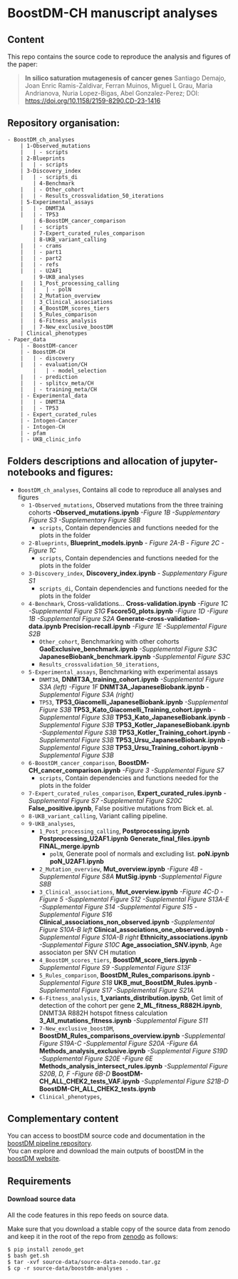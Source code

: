 # BoostDM-CH manuscript analyses

## Content

This repo contains the source code to reproduce the analysis and figures of the paper:

> **In silico saturation mutagenesis of cancer genes**
  Santiago Demajo, Joan Enric Ramis-Zaldivar, Ferran Muinos, Miguel L Grau, Maria Andrianova, Nuria Lopez-Bigas,
  Abel Gonzalez-Perez; DOI: https://doi.org/10.1158/2159-8290.CD-23-1416

## Repository organisation:  
```
- BoostDM_ch_analyses
	| 1-Observed_mutations 
	|	| - scripts
	| 2-Blueprints  
	|	| - scripts 
	| 3-Discovery_index
	|   | - scripts_di
    	| 4-Benchmark
	|   | - Other_cohort
	|   | - Results_crossvalidation_50_iterations
   	| 5-Experimental_assays
	|   | - DNMT3A
	|   | - TP53
    	| 6-BoostDM_cancer_comparison
	|   | - scripts
    	| 7-Expert_curated_rules_comparison
    	| 8-UKB_variant_calling
	|   | - crams
	|   | - part1
	|   | - part2
	|   | - refs
	|   | - U2AF1
    	| 9-UKB_analyses
	|   | 1_Post_processing_calling
	|   |   | - polN
	|   | 2_Mutation_overview
	|   | 3_Clinical_associations
	|   | 4_BoostDM_scores_tiers
	|   | 5_Rules_comparison
	|   | 6-Fitness_analysis
	|   | 7-New_exclusive_boostDM
	| Clinical_phenotypes
- Paper_data
	| - BoostDM-cancer
	| - BoostDM-CH
	|   | - discovery	
	|   | - evaluation/CH
    	|   | - model_selection
	|   | - prediction
	|   | - splitcv_meta/CH
	|   | - training_meta/CH
	| - Experimental_data
	|   | - DNMT3A
	|   | - TP53
	| - Expert_curated_rules
	| - Intogen-Cancer
	| - Intogen-CH
	| - pfam
	| - UKB_clinic_info
```

## Folders descriptions and allocation of jupyter-notebooks and figures:  
- ```BoostDM_ch_analyses```, Contains all code to reproduce all analyses and figures 
    - ```1-Observed_mutations```, Observed mutations from the three training cohorts
      **-Observed_mutations.ipynb**
    *-Figure 1B*
    *-Supplementary Figure S3*
    *-Supplementary Figure S8B*
        - ```scripts```, Contain dependencies and functions needed for the plots in the folder
    - ```2-Blueprints```, 
    **Blueprint_models.ipynb**
    *- Figure 2A-B*
    *- Figure 2C*
    *- Figure 1C*
        - ```scripts```, Contain dependencies and functions needed for the plots in the folder
    - ```3-Discovery_index```,
    **Discovery_index.ipynb**
    *- Supplementary Figure S1*
        - ```scripts_di```, Contain dependencies and functions needed for the plots in the folder
    - ```4-Benchmark```, Cross-validations...
    **Cross-validation.ipynb**
    *-Figure 1C*
    *-Supplemental Figure S1G*
    **Fscore50_plots.ipynb**
    *-Figure 1D*
    *-Figure 1B*
    *-Supplemental Figure S2A*
    **Generate-cross-validation-data.ipynb**
    **Precision-recall.ipynb**
    *-Figure 1E*
    *-Supplemental Figure S2B*
        - ```Other_cohort```, Benchmarking with other cohorts
        **GaoExclusive_benchmark.ipynb**
        *-Supplemental Figure S3C*
        **JapaneseBiobank_benchmark.ipynb**
        *-Supplemental Figure S3C*
        - ```Results_crossvalidation_50_iterations```,
    - ```5-Experimental_assays```, Benchmarking with experimental assays
        - ```DNMT3A```,
        **DNMT3A_training_cohort.ipynb**
        *-Supplemental Figure S3A (left)*
        *-Figure 1F*
        **DNMT3A_JapaneseBiobank.ipynb**
        *-Supplemental Figure S3A (right)*
        - ```TP53```,
        **TP53_Giacomelli_JapaneseBiobank.ipynb**
        *-Supplemental Figure S3B*
        **TP53_Kato_Giacomelli_Training_cohort.ipynb**
        *-Supplemental Figure S3B*
        **TP53_Kato_JapaneseBiobank.ipynb**
        *-Supplemental Figure S3B*
        **TP53_Kotler_JapaneseBiobank.ipynb**
        *-Supplemental Figure S3B*
        **TP53_Kotler_Training_cohort.ipynb**
        *-Supplemental Figure S3B*
        **TP53_Ursu_JapaneseBiobank.ipynb**
        *-Supplemental Figure S3B*
        **TP53_Ursu_Training_cohort.ipynb**
        *-Supplemental Figure S3B*
    - ```6-BoostDM_cancer_comparison```,
        **BoostDM-CH_cancer_comparison.ipynb**
        *-Figure 3*
        *-Supplemental Figure S7*
        - ```scripts```, Contain dependencies and functions needed for the plots in the folder
    - ```7-Expert_curated_rules_comparison```,
    **Expert_curated_rules.ipynb**
    *-Supplemental Figure S7*
    *-Supplemental Figure S20C*
    **False_positive.ipynb**, False positive mutations from Bick et. al.
    - ```8-UKB_variant_calling```, Variant calling pipeline.
    - ```9-UKB_analyses```,
        - ```1_Post_processing_calling```,
        **Postprocessing.ipynb**
        **Postprocessing_U2AF1.ipynb**
        **Generate_final_files.ipynb**
        **FINAL_merge.ipynb**
            - ```polN```, Generate pool of normals and excluding list.
            **poN.ipynb**
            **poN_U2AF1.ipynb**
        - ```2_Mutation_overview```,
        **Mut_overview.ipynb**
        *-Figure 4B*
        *-Supplemental Figure S8A*
        **MutSig.ipynb**
        *-Supplemental Figure S8B*
        - ```3_Clinical_associations```,
        **Mut_overview.ipynb**
        *-Figure 4C-D*
        *-Figure 5*
        *-Supplemental Figure S12*
        *-Supplemental Figure S13A-E*
        *-Supplemental Figure S14*
        *-Supplemental Figure S15*
        *-Supplemental Figure S16*
        **Clinical_associations_non_observed.ipynb**
        *-Supplemental Figure S10A-B left*
        **Clinical_associations_one_observed.ipynb**
        *-Supplemental Figure S10A-B right*
        **Ethnicity_associations.ipynb**
        *-Supplemental Figure S10C*
        **Age_association_SNV.ipynb**, Age associaton per SNV CH mutation
        - ```4_BoostDM_scores_tiers```,
        **BoostDM_score_tiers.ipynb**
        *-Supplemental Figure S9*
        *-Supplemental Figure S13F*
        - ```5_Rules_comparison```,
        **BoostDM_Rules_comparisons.ipynb**
        *-Supplemental Figure S18*
        **UKB_mut_BoostDM_Rules.ipynb**
        *-Supplemental Figure S17*
        *-Supplemental Figure S21A*
        - ```6-Fitness_analysis```,
        **1_variants_distribution.ipynb**, Get limit of detection of the cohort per gene
        **2_ML_fitness_R882H.ipynb**, DNMT3A R882H hotspot fitness calculation
        **3_All_mutations_fitness.ipynb**
        *-Supplemental Figure S11*
        - ```7-New_exclusive_boostDM```,
        **BoostDM_Rules_comparisons_overview.ipynb**
        *-Supplemental Figure S19A-C*
        *-Supplemental Figure S20A*
        *-Figure 6A*
        **Methods_analysis_exclusive.ipynb**
        *-Supplemental Figure S19D*
        *-Supplemental Figure S20E*
        *-Figure 6E*
        **Methods_analysis_intersect_rules.ipynb**
        *-Supplemental Figure S20B, D, F*
        *-Figure 6B-D*
        **BoostDM-CH_ALL_CHEK2_tests_VAF.ipynb**
        *-Supplemental Figure S21B-D*
        **BoostDM-CH_ALL_CHEK2_tests.ipynb**
        - ```Clinical_phenotypes```,


## Complementary content

You can access to boostDM source code and documentation in the [boostDM pipeline repository](https://bitbucket.org/bbglab/boostdm/src/release/).<br>
You can explore and download the main outputs of boostDM in the [boostDM website](https://www.intogen.org/boostdm).<br>

## Requirements

#### Download source data

All the code features in this repo feeds on source data. 

Make sure that you download a stable copy of the source data from zenodo and keep it in the root of the repo
from [zenodo](https://zenodo.org/) as follows:

```
$ pip install zenodo_get
$ bash get.sh
$ tar -xvf source-data/source-data-zenodo.tar.gz
$ cp -r source-data/boostdm-analyses .
